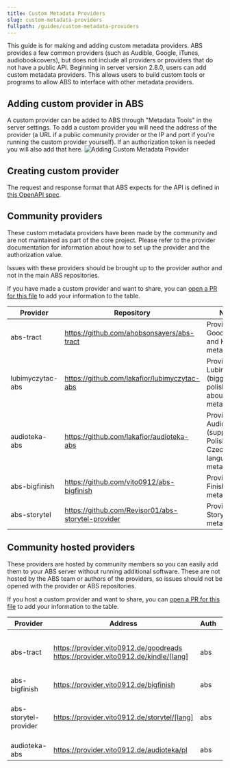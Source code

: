 ```yaml
---
title: Custom Metadata Providers
slug: custom-metadata-providers
fullpath: /guides/custom-metadata-providers
---
```


This guide is for making and adding custom metadata providers.
ABS provides a few common providers (such as Audible, Google, iTunes, audiobookcovers), but does not include all providers or providers that do not have a public API.
Beginning in server version 2.8.0, users can add custom metadata providers.
This allows users to build custom tools or programs to allow ABS to interface with other metadata providers.

## Adding custom provider in ABS

A custom provider can be added to ABS through "Metadata Tools" in the server settings.
To add a custom provider you will need the address of the provider (a URL if a public community provider or the IP and port if you're running the custom provider yourself).
If an authorization token is needed you will also add that here.
![Adding Custom Metadata Provider](/guides/custom_metadata/adding_provider.png)

## Creating custom provider

The request and response format that ABS expects for the API is defined in [this OpenAPI spec](https://github.com/advplyr/audiobookshelf/blob/master/custom-metadata-provider-specification.yaml).

## Community providers

These custom metadata providers have been made by the community and are not maintained as part of the core project.
Please refer to the provider documentation for information about how to set up the provider and the authorization value.

Issues with these providers should be brought up to the provider author and not in the main ABS repositories.

If you have made a custom provider and want to share, you can [open a PR for this file](https://github.com/audiobookshelf/audiobookshelf-web/blob/master/content/guides/13.custom-metadata-providers.md) to add your information to the table.

| Provider         | Repository                                         | Notes                                                            |
| ---------------- | -------------------------------------------------- | ---------------------------------------------------------------- |
| abs-tract        | https://github.com/ahobsonsayers/abs-tract         | Provides Goodreads and Kindle metadata                           |
| lubimyczytac-abs | https://github.com/lakafior/lubimyczytac-abs       | Provides Lubimyczytac (biggest polish site about books) metadata |
| audioteka-abs    | https://github.com/lakafior/audioteka-abs          | Provides Audioteka (supports Polish and Czech language) metadata |
| abs-bigfinish    | https://github.com/vito0912/abs-bigfinish          | Provides Big Finish metadata                                     |
| abs-storytel     | https://github.com/Revisor01/abs-storytel-provider | Provides Storytel metadata                                       |

## Community hosted providers

These providers are hosted by community members so you can easily add them to your ABS server without running additional software.
These are not hosted by the ABS team or authors of the providers, so issues should not be opened with the provider or ABS repositories.

If you host a custom provider and want to share, you can [open a PR for this file](https://github.com/audiobookshelf/audiobookshelf-web/blob/master/content/guides/13.custom-metadata-providers.md) to add your information to the table.

| Provider              | Address                                                                              | Auth | Contact           | Notes                                                                                                                                                                                    |
| --------------------- | ------------------------------------------------------------------------------------ | ---- | ----------------- | ---------------------------------------------------------------------------------------------------------------------------------------------------------------------------------------- |
| abs-tract             | https://provider.vito0912.de/goodreads<br>https://provider.vito0912.de/kindle/[lang] | abs  | fito0912@duck.com | See [Supported languages](https://github.com/ahobsonsayers/abs-tract?tab=readme-ov-file#kindle-2). Used [Repository](https://github.com/ahobsonsayers/abs-tract)                         |
| abs-bigfinish         | https://provider.vito0912.de/bigfinish                                               | abs  | fito0912@duck.com | Used [Repository](https://github.com/Vito0912/abs-bigfinish)                                                                                                                             |
| abs-storytel-provider | https://provider.vito0912.de/storytel/[lang]                                         | abs  | fito0912@duck.com | See [Supported languages](https://github.com/Vito0912/abs-storytel-provider/?tab=readme-ov-file#supported-regions). Used [Repository](https://github.com/Vito0912/abs-storytel-provider) |
| audioteka-abs         | https://provider.vito0912.de/audioteka/pl                                            | abs  | fito0912@duck.com | Used [Repository](https://github.com/lakafior/audioteka-abs)                                                                                                                             |
